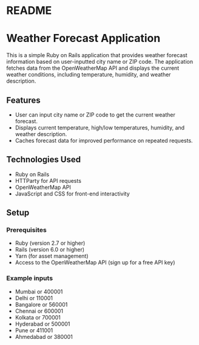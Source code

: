 # README

# Weather Forecast Application

This is a simple Ruby on Rails application that provides weather forecast information based on user-inputted city name or ZIP code. The application fetches data from the OpenWeatherMap API and displays the current weather conditions, including temperature, humidity, and weather description.

## Features

- User can input city name or ZIP code to get the current weather forecast.
- Displays current temperature, high/low temperatures, humidity, and weather description.
- Caches forecast data for improved performance on repeated requests.

## Technologies Used

- Ruby on Rails
- HTTParty for API requests
- OpenWeatherMap API
- JavaScript and CSS for front-end interactivity

## Setup

### Prerequisites

- Ruby (version 2.7 or higher)
- Rails (version 6.0 or higher)
- Yarn (for asset management)
- Access to the OpenWeatherMap API (sign up for a free API key)

### Example inputs

- Mumbai or 400001
- Delhi or 110001
- Bangalore or 560001
- Chennai or 600001
- Kolkata or 700001
- Hyderabad or 500001
- Pune or 411001
- Ahmedabad or 380001
